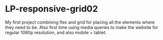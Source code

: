 # LP-responsive-grid02

My first project combining flex and grid for placing all the elements where they need to be.
Also first time using media queries to make the website for regular 1080p resolution, and also mobile + tablet.
 
